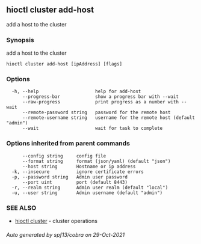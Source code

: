 ## hioctl cluster add-host

add a host to the cluster

### Synopsis

add a host to the cluster

```
hioctl cluster add-host [ipAddress] [flags]
```

### Options

```
  -h, --help                     help for add-host
      --progress-bar             show a progress bar with --wait
      --raw-progress             print progress as a number with --wait
      --remote-password string   password for the remote host
      --remote-username string   username for the remote host (default "admin")
      --wait                     wait for task to complete
```

### Options inherited from parent commands

```
      --config string     config file
      --format string     format (json/yaml) (default "json")
      --host string       Hostname or ip address
  -k, --insecure          ignore certificate errors
  -p, --password string   Admin user password
      --port uint         port (default 8443)
  -r, --realm string      Admin user realm (default "local")
  -u, --user string       Admin username (default "admin")
```

### SEE ALSO

* [hioctl cluster](hioctl_cluster.md)	 - cluster operations

###### Auto generated by spf13/cobra on 29-Oct-2021
